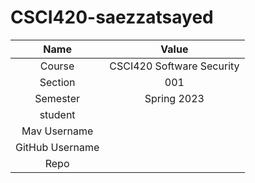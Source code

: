 # CSCI420-saezzatsayed
|Name            |Value                    |
|:--------------:|:-----------------------:|
|Course          |CSCI420 Software Security|
|Section         |001                      |
|Semester        | Spring 2023             |
|student         ||
|Mav Username    ||
|GitHub Username ||
|Repo||
